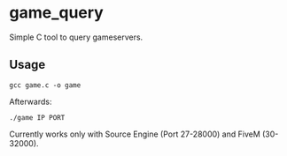 # game_query
Simple C tool to query gameservers.

## Usage
`gcc game.c -o game`

Afterwards:

`./game IP PORT`

Currently works only with Source Engine (Port 27-28000) and FiveM (30-32000).
